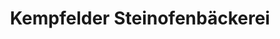 ---
title: "Kempfelder Steinofenbäckerei"
url: /idar-oberstein/kempfelder-steinofenbaeckerei/
shop: Bäckerei
---
